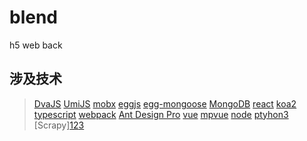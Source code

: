 # blend
h5 web back

## 涉及技术
>[DvaJS](https://dvajs.com/)
>[UmiJS](https://umijs.org/zh/)
>[mobx](https://cn.mobx.js.org/)
>[eggjs](https://eggjs.org/zh-cn/)
>[egg-mongoose](https://github.com/eggjs/egg-mongoose)
>[MongoDB](https://www.yiibai.com/mongodb)
>[react](https://reactjs.org/)
>[koa2](https://koa.bootcss.com/)
>[typescript](https://www.tslang.cn/)
>[webpack](https://webpack.docschina.org/)
>[Ant Design Pro](https://pro.ant.design/)
>[vue](https://cn.vuejs.org/)
>[mpvue](http://mpvue.com/)
>[node](http://nodejs.cn/)
>[ptyhon3](http://www.runoob.com/python3/python3-tutorial.html)
>[Scrapy][1](https://scrapy.org/)[2](http://www.runoob.com/w3cnote/scrapy-detail.html)[3](http://www.scrapyd.cn/)
